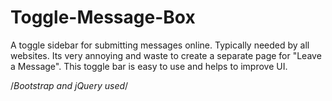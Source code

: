 Toggle-Message-Box
==================

A toggle sidebar for submitting messages online. Typically needed by all websites. Its very annoying and waste to create a separate page for "Leave a Message". This toggle bar is easy to use and helps to improve UI.

/*Bootstrap and jQuery used*/
